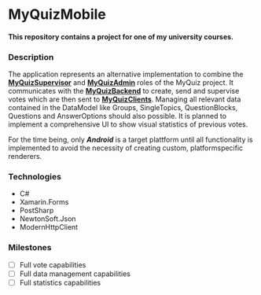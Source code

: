 # MyQuizMobile

#### This repository contains a project for one of my university courses.


### Description

The application represents an alternative implementation to combine the [**MyQuizSupervisor**](https://github.com/TitanNano/MYQuizSupervisor) and [**MyQuizAdmin**](https://github.com/DerTieran/MyQuizAdmin) roles of the MyQuiz project. It communicates with the [**MyQuizBackend**](https://github.com/Kulu-M/MyQuizBackend) to create, send and supervise votes which are then sent to [**MyQuizClients**](https://github.com/TitanNano/MYQuizClient). Managing all relevant data contained in the DataModel like Groups, SingleTopics, QuestionBlocks, Questions and AnswerOptions should also possible. It is planned to implement a comprehensive UI to show visual statistics of previous votes.
 
 For the time being, only **_Android_** is a target plattform until all functionality is implemented to avoid the necessity of creating custom, platformspecific renderers.
 
 ### Technologies
 * C#
 * Xamarin.Forms
 * PostSharp
 * NewtonSoft.Json
 * ModernHttpClient

### Milestones

- [ ] Full vote capabilities
- [ ] Full data management capabilities
- [ ] Full statistics capabilities